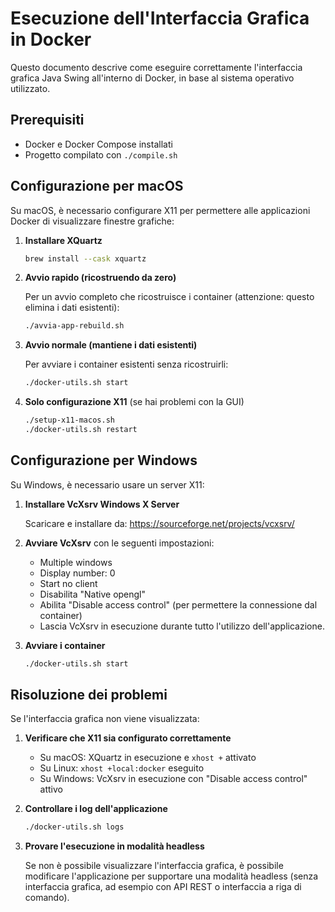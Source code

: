 # Esecuzione dell'Interfaccia Grafica in Docker

Questo documento descrive come eseguire correttamente l'interfaccia grafica Java Swing all'interno di Docker, in base al sistema operativo utilizzato.

## Prerequisiti

- Docker e Docker Compose installati
- Progetto compilato con `./compile.sh`

## Configurazione per macOS

Su macOS, è necessario configurare X11 per permettere alle applicazioni Docker di visualizzare finestre grafiche:

1. **Installare XQuartz**

   ```bash
   brew install --cask xquartz
   ```

2. **Avvio rapido (ricostruendo da zero)**

   Per un avvio completo che ricostruisce i container (attenzione: questo elimina i dati esistenti):

   ```bash
   ./avvia-app-rebuild.sh
   ```

3. **Avvio normale (mantiene i dati esistenti)**

   Per avviare i container esistenti senza ricostruirli:

   ```bash
   ./docker-utils.sh start
   ```

4. **Solo configurazione X11** (se hai problemi con la GUI)

   ```bash
   ./setup-x11-macos.sh
   ./docker-utils.sh restart
   ```

## Configurazione per Windows

Su Windows, è necessario usare un server X11:

1. **Installare VcXsrv Windows X Server**

   Scaricare e installare da: https://sourceforge.net/projects/vcxsrv/

2. **Avviare VcXsrv** con le seguenti impostazioni:

   - Multiple windows
   - Display number: 0
   - Start no client
   - Disabilita "Native opengl"
   - Abilita "Disable access control" (per permettere la connessione dal container)
   - Lascia VcXsrv in esecuzione durante tutto l'utilizzo dell'applicazione.

3. **Avviare i container**

   ```bash
   ./docker-utils.sh start
   ```

## Risoluzione dei problemi

Se l'interfaccia grafica non viene visualizzata:

1. **Verificare che X11 sia configurato correttamente**

   - Su macOS: XQuartz in esecuzione e `xhost +` attivato
   - Su Linux: `xhost +local:docker` eseguito
   - Su Windows: VcXsrv in esecuzione con "Disable access control" attivo

2. **Controllare i log dell'applicazione**

   ```bash
   ./docker-utils.sh logs
   ```

3. **Provare l'esecuzione in modalità headless**

   Se non è possibile visualizzare l'interfaccia grafica, è possibile modificare l'applicazione per supportare una modalità headless (senza interfaccia grafica, ad esempio con API REST o interfaccia a riga di comando).
